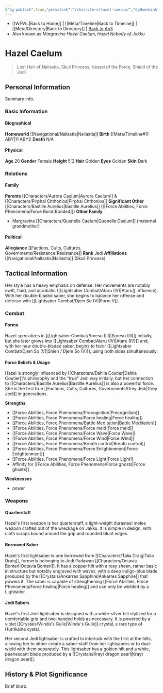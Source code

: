 ```yaml
---
{"dg-publish":true,"permalink":"/characters/hazel-caelum/","dgHomeLink":false}
---
```


- [[WEWL\|Back to Home]] | [[Meta/Timeline\|Back to Timeline]] | [[Meta/Directory\|Back to Directory]] | [Back to Ao3](https://archiveofourown.org/works/19334440/chapters/45992584)
- Also known as *Margravine Hazel Caelum*, *Hazel Nobody of Jakku*

# Hazel Caelum
>Lost Heir of Nallastia, Skull Princess, Vessel of the Force, Shield of the Jedi

## Personal Information
Summary info.

### Basic Information

#### Biographical
**Homeworld** [[Navigational/Nallastia\|Nallastia]]
**Birth** [[Meta/Timeline#11 ABY\|11 ABY]]
**Death** N/A

#### Physical
**Age** 20
**Gender** Female
**Height** 5'2
**Hair** Golden
**Eyes** Golden
**Skin** Dark

### Relations

#### Family
**Parents** [[Characters/Aurora Caelum\|Aurora Caelum]] & [[Characters/Pirphal Chthonios\|Pirphal Chthonios]]
**Significant Other** [[Characters/Bastille Aurelius\|Bastille Aurelius]] ([[Force Abilities, Force Phenomena/Force Bond\|Bonded]])
**Other Family**
- Margravine [[Characters/Quenelle Caelum\|Quenelle Caelum]] (maternal grandmother)

#### Political
**Allegiance** [[Factions, Cults, Cultures, Governments/Resistance\|Resistance]]
**Rank** Jedi
**Affiliations** [[Navigational/Nallastia\|Nallastia]] (Skull Princess)

## Tactical Information
Her style has a heavy emphasis on defense. Her movements are notably swift, fluid, and acrobatic ([[Lightsaber Combat/Ataru (IV)\|Ataru]] influence). With her double-bladed saber, she begins to balance her offense and defense with [[Lightsaber Combat/Djem So (V)\|Form V]]. 

### Combat

#### Forms
Hazel specializes in [[Lightsaber Combat/Soresu (III)\|Soresu (III)]] initially, but she later grows into [[Lightsaber Combat/Ataru (IV)\|Ataru (IV)]] and, with her new double-bladed saber, begins to favor [[Lightsaber Combat/Djem So (V)\|Shien / Djem So (V)]], using both sides simultaneously. 

#### Force Beliefs & Usage
Hazel is strongly influenced by [[Characters/Dahlia Coutier\|Dahlia Coutier]]'s philosophy and the "true" Jedi way initially, but her connection to [[Characters/Bastille Aurelius\|Bastille Aurelius]] is also a powerful force. She is the first true [[Factions, Cults, Cultures, Governments/Grey Jedi\|Grey Jedi]] in generations. 

**Strengths**
- [[Force Abilities, Force Phenomena/Precognition\|Precognition]]
- [[Force Abilities, Force Phenomena/Force healing\|Force healing]]
- [[Force Abilities, Force Phenomena/Battle Meditation\|Battle Meditation]]
- [[Force Abilities, Force Phenomena/Force meld\|Force meld]]
- [[Force Abilities, Force Phenomena/Force Wave\|Force Wave]]
- [[Force Abilities, Force Phenomena/Force Wind\|Force Wind]]
- [[Force Abilities, Force Phenomena/Breath control\|Breath control]]
- [[Force Abilities, Force Phenomena/Force Enlightenment\|Force Enlightenment]]
- [[Force Abilities, Force Phenomena/Force Light\|Force Light]] 
- Affinity for [[Force Abilities, Force Phenomena/Force ghosts\|Force ghosts]] 

**Weaknesses**
- power

### Weapons

#### Quarterstaff
Hazel's first weapon is her quarterstaff, a light-weight durasteel melee weapon crafted out of the wreckage on Jakku. It is simple in design, with cloth scraps bound around the grip and rounded blunt edges.

#### Borrowed Saber
Hazel's first lightsaber is one borrowed from [[Characters/Talia Draig\|Talia Draig]], formerly belonging to Jedi Padawan [[Characters/Octavia Bonteri\|Octavia Bonteri]]. It has a copper hilt with a rosy sheen, rather basic in structure but notably engraved with waves, with a deep indigo-blue blade produced by the [[Crystals/Ankarres Sapphire\|Ankarres Sapphire]] that powers it. The saber is capable of strengthening [[Force Abilities, Force Phenomena/Force healing\|Force healing]] and can only be wielded by a Lightsider.

#### Jedi Sabers
Hazel's first Jedi lightsaber is designed with a white-silver hilt stylized for a comfortable grip and two-handed holds as necessary. It is powered by a violet [[Crystals/Windu's Guile\|Windu's Guile]] crystal, a rare type of Hurrikaine cystal. 

Her second Jedi lightsaber is crafted to interlock with the first at the hilts, allowing her to either create a saber-staff from her lightsabers or to dual-wield with them separately. This lightsaber has a golden hilt and a white, pearlescant blade produced by a [[Crystals/Krayt dragon pearl\|Krayt dragon pearl]]. 

## History & Plot Significance
Brief blurb.

